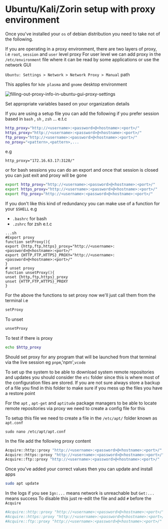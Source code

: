 # Ubuntu/Kali/Zorin setup with proxy environment
Once you've installed your `os` of debian distribution you need to take not of the following.

If you are operating in a proxy environment, there are two layers of proxy, i.e `root`, `session` and `user` level proxy
For user level we can add proxy in the `/etc/environment` file where it can be read by some applications or use the network GUI

`Ubuntu: Settings > Network > Network Proxy > Manual` path

This applies for `kde plasma` and `gnome` desktop environment

![filling-out-proxy-info-in-ubuntu-gui-proxy-settings](https://user-images.githubusercontent.com/55891685/199001021-4097d50c-228b-4289-9889-e35d49011ac4.png)

Set appropriate variables based on your organization details

If you are using a setup file you can add the following if you prefer session based in `bash` , `sh` , `zsh` ... e.t.c
 ```sh
http_proxy="http://<username>:<password>@<hostname>:<port>/"
https_proxy="http://<username>:<password>@<hostname>:<port>/"
ftp_proxy="http://<username>:<password>@<hostname>:<port>/"
no_proxy="<pattern>,<pattern>,...
```
e.g
```
http_proxy="172.16.63.17:3128/"
```
or for bash sessions you can do an export and once that session is closed you can just exit and proxy will be gone
```sh
export http_proxy="http://<username>:<password>@<hostname>:<port>/"
export https_proxy="http://<username>:<password>@<hostname>:<port>/"
export ftp_proxy="http://<username>:<password>@<hostname>:<port>/"
```
If you don't like this kind of redundancy you can make use of a function for your `$SHELL` e.g 
- `.bashrc` for bash
- `.zshrc` for zsh
e.t.c

```
...sh
#Export proxy
function setProxy(){
export {http,ftp,https}_proxy="http://<username>:<password>@<hostname>:<port>/"
export {HTTP,FTP,HTTPS}_PROXY="http://<username>:<password>@<hostname>:<port>/"
}
# unset proxy
function unsetProxy(){
unset {http,ftp,https}_proxy
unset {HTTP,FTP,HTTPS}_PROXY
}
```

For the above the functions to set proxy now we'll just call them from the terminal i.e

```sh
setProxy
```
To unset
```sh
unsetProxy
```
To test if there is proxy
```sh
echo $http_proxy
```

Should set proxy for any program that will be launched from that terminal via the live session eg `pnpm`,'npm',`vcode`

To set up the system to be able to download system remote repositories and updates you should consider the `etc` folder since this is where most of the configuration files are stored. If you are not sure always store a backup of a file you find in this folder to make sure if you mess up the files you have a restore point

For the `apt` , `apt-get` and `aptitude` package managers to be able to locate remote repositories via proxy we need to create a config file for this

To setup this file we need to create a file in the `/etc/apt/` folder known as `apt.conf`
```
sudo nano /etc/apt/apt.conf
```
In the file add the following proxy content
```sh
Acquire::http::proxy "http://<username>:<password>@<hostname>:<port>/"
Acquire::https::proxy "http://<username>:<password>@<hostname>:<port>/"
Acquire::ftp::proxy "http://<username>:<password>@<hostname>:<port>/"
```
Once you've added your correct values then you can update and install apps
```sh
sudo apt update
```
In the logs if you see `Ign:...` means network is unreachable but `Get:...` means success
To disable this just re-edit the file and add `#` before the `Acquire`

```sh
#Acquire::http::proxy "http://<username>:<password>@<hostname>:<port>/"
#Acquire::https::proxy "http://<username>:<password>@<hostname>:<port>/"
#Acquire::ftp::proxy "http://<username>:<password>@<hostname>:<port>/"
```

